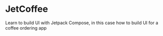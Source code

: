 # JetCoffee
Learn to build UI with Jetpack Compose, in this case how to build UI for a coffee ordering app
